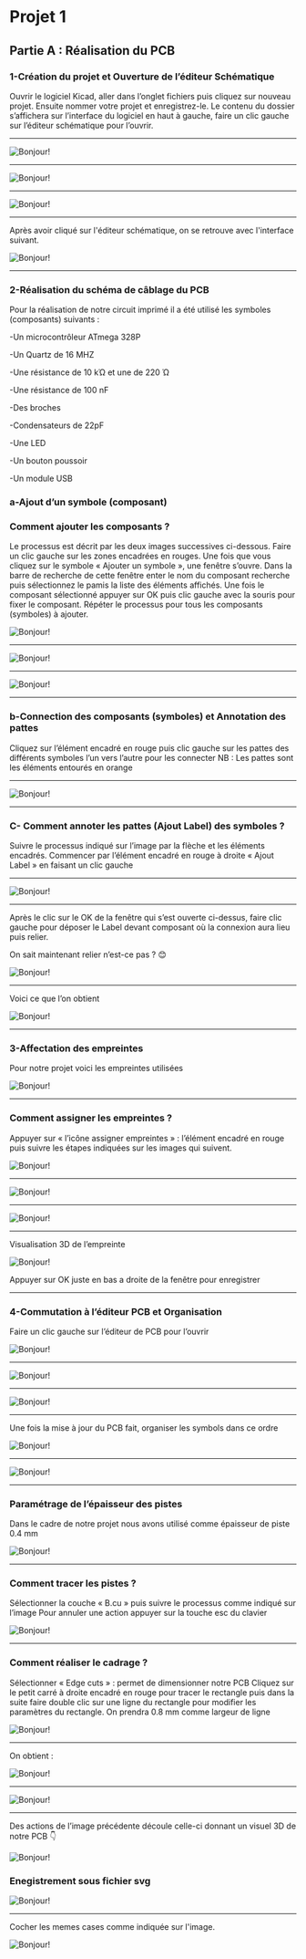 # Projet 1

## Partie A : Réalisation du PCB

### **1-Création du projet et Ouverture de l’éditeur Schématique**

Ouvrir le logiciel Kicad, aller dans l’onglet fichiers puis cliquez sur nouveau projet. Ensuite nommer votre projet et enregistrez-le. Le contenu du dossier s’affichera sur l’interface du logiciel en haut à gauche, faire un clic gauche sur l’éditeur schématique pour l’ouvrir.

---

![Bonjour!](images\one-image.jpg)

---

![Bonjour!](images\two-image.jpg)

---

![Bonjour!](images\three-image.jpg)

---

Après avoir cliqué sur l'éditeur schématique, on se retrouve avec l'interface suivant.

![Bonjour!](images\four-image.jpg)

---

### **2-Réalisation du schéma de câblage du PCB**

Pour la réalisation de notre circuit imprimé il a été utilisé les symboles (composants) suivants :

-Un microcontrôleur ATmega 328P

-Un Quartz de 16 MHZ

-Une résistance de 10 kΏ et une de 220 Ώ

-Une résistance de 100 nF

-Des broches

-Condensateurs de 22pF

-Une LED

-Un bouton poussoir

-Un module USB

### **a-Ajout d’un symbole (composant)**

### Comment ajouter les composants ?

Le processus est décrit par les deux images successives ci-dessous. Faire un clic gauche sur les zones encadrées en rouges. Une fois que vous cliquez sur le symbole « Ajouter un symbole », une fenêtre s’ouvre. Dans la barre de recherche de cette fenêtre enter le nom du composant recherche puis sélectionnez le pamis la liste des éléments affichés. Une fois le composant sélectionné appuyer sur OK puis clic gauche avec la souris pour fixer le composant.
Répéter le processus pour tous les composants (symboles) à ajouter.

![Bonjour!](images\five-image.jpg)

---

![Bonjour!](images\six-image.jpg)

---

![Bonjour!](images\seven-image.jpg)

---

### **b-Connection des composants (symboles) et Annotation des pattes**

Cliquez sur l’élément encadré en rouge puis clic gauche sur les pattes des différents symboles l’un vers l’autre pour les connecter
NB : Les pattes sont les éléments entourés en orange

---

![Bonjour!](images\height-image.jpg)

---

### **C- Comment annoter les pattes (Ajout Label) des symboles ?**

Suivre le processus indiqué sur l’image par la flèche et les éléments encadrés. Commencer par l’élément encadré en rouge à droite « Ajout Label » en faisant un clic gauche

---

![Bonjour!](images\ten-image.jpg)

---

Après le clic sur le OK de la fenêtre qui s’est ouverte ci-dessus, faire clic gauche pour déposer le Label devant composant où la connexion aura lieu puis relier.

On sait maintenant relier n’est-ce pas ? 😊

![Bonjour!](images\eleven-image.jpg)

---

Voici ce que l’on obtient

![Bonjour!](images\nine-image.jpg)

---

### **3-Affectation des empreintes**

Pour notre projet voici les empreintes utilisées

![Bonjour!](images\trans-image.jpg)

---

### Comment assigner les empreintes ?

Appuyer sur « l’icône assigner empreintes » : l’élément encadré en rouge puis suivre les étapes indiquées sur les images qui suivent.

![Bonjour!](images\twelve-image.jpg)

---

![Bonjour!](images\thirteen-image.jpg)

---

![Bonjour!](images\fourteen-image.jpg)

---

Visualisation 3D de l’empreinte

![Bonjour!](images\fifteen-image.jpg)

Appuyer sur OK juste en bas a droite de la fenêtre pour enregistrer

---

### **4-Commutation à l’éditeur PCB et Organisation**

Faire un clic gauche sur l’éditeur de PCB pour l’ouvrir

![Bonjour!](images\sixteen-image.jpg)

---

![Bonjour!](images\seventeen-image.jpg)

---

![Bonjour!](images\heighteen-image.jpg)

---

Une fois la mise à jour du PCB fait, organiser les symbols dans ce ordre

![Bonjour!](images\twenty-image.jpg)

---

![Bonjour!](images\twentyone-image.jpg)

---

### Paramétrage de l’épaisseur des pistes

Dans le cadre de notre projet nous avons utilisé comme épaisseur de piste 0.4 mm

![Bonjour!](images\twentytwo-image.jpg)

---

### Comment tracer les pistes ?

Sélectionner la couche « B.cu » puis suivre le processus comme indiqué sur l’image
Pour annuler une action appuyer sur la touche esc du clavier

![Bonjour!](images\twentythree-image.jpg)

---

### Comment réaliser le cadrage ?

Sélectionner « Edge cuts » :  permet de dimensionner notre PCB
Cliquez sur le petit carré à droite encadré en rouge pour tracer le rectangle puis dans la suite faire double clic sur une ligne du rectangle pour modifier les paramètres du rectangle. On prendra 0.8 mm comme largeur de ligne

![Bonjour!](images\twentyfour-image.jpg)

---
On obtient :

![Bonjour!](images\last-image.jpg)

---

![Bonjour!](images\twentyfive-image.jpg)

---

Des actions de l’image précédente découle celle-ci donnant un visuel 3D de notre PCB 👇

![Bonjour!](images\final-image.jpg)

### Enegistrement sous fichier svg

![Bonjour!](images\five-image.jpg)

---

Cocher les memes cases comme indiquée sur l'image.

![Bonjour!](images\seven-image.jpg)
